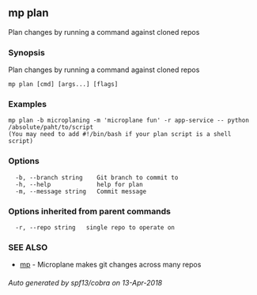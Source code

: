## mp plan

Plan changes by running a command against cloned repos

### Synopsis


Plan changes by running a command against cloned repos

```
mp plan [cmd] [args...] [flags]
```

### Examples

```
mp plan -b microplaning -m 'microplane fun' -r app-service -- python /absolute/paht/to/script
(You may need to add #!/bin/bash if your plan script is a shell script)
```

### Options

```
  -b, --branch string    Git branch to commit to
  -h, --help             help for plan
  -m, --message string   Commit message
```

### Options inherited from parent commands

```
  -r, --repo string   single repo to operate on
```

### SEE ALSO
* [mp](mp.md)	 - Microplane makes git changes across many repos

###### Auto generated by spf13/cobra on 13-Apr-2018
